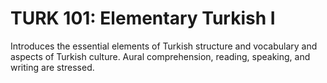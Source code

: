 # TURK 101: Elementary Turkish I

Introduces the essential elements of Turkish structure and vocabulary and aspects of Turkish culture. Aural comprehension, reading, speaking, and writing are stressed.